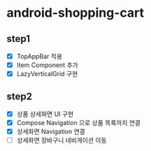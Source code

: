 # android-shopping-cart

## step1

- [x] TopAppBar 적용
- [x] Item Component 추가
- [x] LazyVerticalGrid 구현

## step2

- [x] 상품 상세화면 UI 구현
- [x] Compose Navigation 으로 상품 목록까지 연결
- [x] 상세화면 Navigation 연결
- [ ] 상세화면 장바구니 네비게이션 이동
